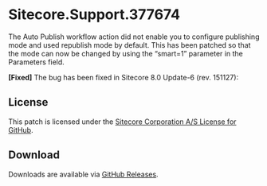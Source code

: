 # Sitecore.Support.377674
The Auto Publish workflow action did not enable you to configure publishing mode and used republish mode by default. 
This has been patched so that the mode can now be changed by using the &#8220;smart=1&#8221; parameter in the Parameters field.

**[Fixed]** The bug has been fixed in Sitecore 8.0 Update-6 (rev. 151127):

## License  
This patch is licensed under the [Sitecore Corporation A/S License for GitHub](https://github.com/sitecoresupport/Sitecore.Support.377674/blob/master/LICENSE).  

## Download  
Downloads are available via [GitHub Releases](https://github.com/sitecoresupport/Sitecore.Support.377674/releases).  
